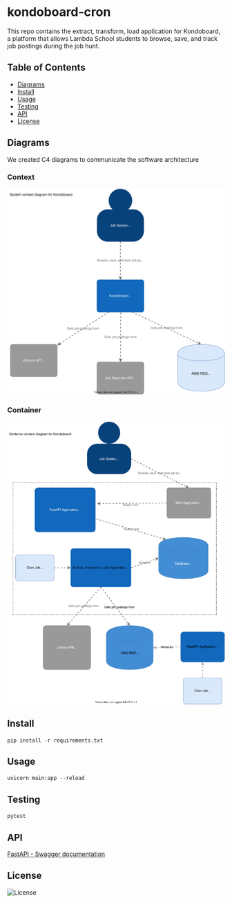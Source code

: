 # kondoboard-cron

This repo contains the extract, transform, load application for Kondoboard, a platform that allows Lambda School students to browse, save, and track job postings during the job hunt. 

## Table of Contents
- [Diagrams](#diagrams)
- [Install](#install) 
- [Usage](#usage)
- [Testing](#testing)
- [API](#api)
- [License](#license)


## Diagrams
We created C4 diagrams to communicate the software architecture

### Context
![Context](./diagrams/kondo_context.svg)
### Container
![Container](./diagrams/kondo_container.svg)

## Install  
```
pip install -r requirements.txt
```
## Usage  
```
uvicorn main:app --reload
```  
## Testing  
```
pytest
```  
## API

[FastAPI - Swagger documentation](http://kondoboard-ds-environment.eba-u7c3zdzn.us-east-1.elasticbeanstalk.com/docs)  
 
## License
![License](./LICENSE/)